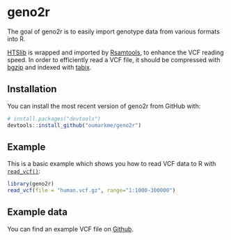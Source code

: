 
# geno2r

<!-- badges: start -->
<!-- badges: end -->

The goal of geno2r is to easily import genotype data from various formats into R.


[HTSlib](https://github.com/samtools/htslib/) is wrapped and imported by [Rsamtools](https://bioconductor.org/packages/release/bioc/html/Rsamtools.html), to enhance the VCF reading speed. In order to efficiently read a VCF file, it should be compressed with [bgzip](https://www.htslib.org/doc/bgzip.html) and indexed with [tabix](https://www.htslib.org/doc/tabix.html).




## Installation

You can install the most recent version of geno2r from GitHub with:

``` r
# install.packages("devtools")
devtools::install_github("oumarkme/geno2r")
```

## Example

This is a basic example which shows you how to read VCF data to R with [`read_vcf()`](reference/read_vcf.html):

``` r
library(geno2r)
read_vcf(file = "human.vcf.gz", range="1:1000-300000")
```


## Example data

You can find an example VCF file on [Github](https://github.com/oumarkme/geno2r/tree/main/vcf_data_example).
